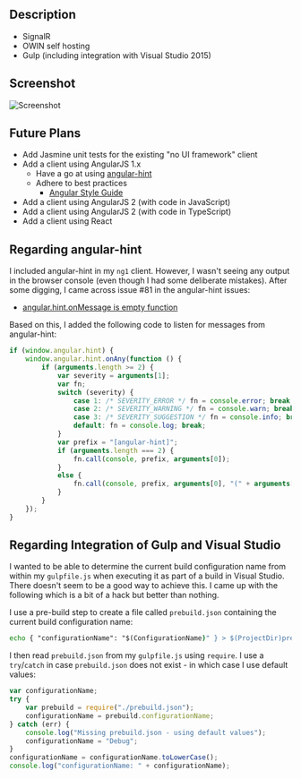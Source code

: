 
## Description

* SignalR
* OWIN self hosting
* Gulp (including integration with Visual Studio 2015)

## Screenshot

![Screenshot](https://raw.github.com/taylorjg/Pinger/master/Images/Screenshot.png)

## Future Plans

* Add Jasmine unit tests for the existing "no UI framework" client
* Add a client using AngularJS 1.x
    * Have a go at using [angular-hint](https://github.com/angular/angular-hint)
    * Adhere to best practices
        * [Angular Style Guide](https://github.com/johnpapa/angular-styleguide)
* Add a client using AngularJS 2 (with code in JavaScript)
* Add a client using AngularJS 2 (with code in TypeScript)
* Add a client using React

## Regarding angular-hint

I included angular-hint in my `ng1` client. However, I wasn't seeing any output in the browser console (even though I had some deliberate mistakes). After some digging, I came across issue #81 in the angular-hint issues:

* [angular.hint.onMessage is empty function](https://github.com/angular/angular-hint/issues/81)

Based on this, I added the following code to listen for messages from angular-hint:

```js
if (window.angular.hint) {
    window.angular.hint.onAny(function () {
        if (arguments.length >= 2) {
            var severity = arguments[1];
            var fn;
            switch (severity) {
                case 1: /* SEVERITY_ERROR */ fn = console.error; break;
                case 2: /* SEVERITY_WARNING */ fn = console.warn; break;
                case 3: /* SEVERITY_SUGGESTION */ fn = console.info; break;
                default: fn = console.log; break;
            }
            var prefix = "[angular-hint]";
            if (arguments.length === 2) {
                fn.call(console, prefix, arguments[0]);
            }
            else {
                fn.call(console, prefix, arguments[0], "(" + arguments[2] + ")");
            }
        }
    });
}
```

## Regarding Integration of Gulp and Visual Studio

I wanted to be able to determine the current build configuration name
from within my `gulpfile.js` when executing it as part of a build in Visual Studio.
There doesn't seem to be a good way to achieve this. I came up with the
following which is a bit of a hack but better than nothing.

I use a pre-build step to create a file called `prebuild.json` containing
the current build configuration name:

```bat
echo { "configurationName": "$(ConfigurationName)" } > $(ProjectDir)prebuild.json
```

I then read `prebuild.json` from my `gulpfile.js` using `require`. I use a `try`/`catch`
in case `prebuild.json` does not exist - in which case I use default values:

```js
var configurationName;
try {
    var prebuild = require("./prebuild.json");
    configurationName = prebuild.configurationName;
} catch (err) {
    console.log("Missing prebuild.json - using default values");
    configurationName = "Debug";
}
configurationName = configurationName.toLowerCase();
console.log("configurationName: " + configurationName);
```
